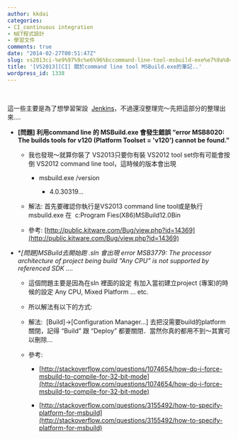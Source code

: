 ```yaml
---
author: kkdai
categories:
- CI_continuous integration
- NET程式設計
- 學習文件
comments: true
date: "2014-02-27T00:51:47Z"
slug: vs2013ci-%e9%97%9c%e6%96%bccommand-line-tool-msbuild-exe%e7%9a%84%e7%ad%86%e8%a8%98
title: '[VS2013][CI] 關於command line tool MSBuild.exe的筆記..'
wordpress_id: 1338
---
```


 




這一些主要是為了想學習架設  [Jenkins](http://jenkins-ci.org/)，不過還沒整理完～先把這部分的整理出來....






  * **[問題] 利用command line 的 MSBuild.exe 會發生錯誤 “error MSB8020: The builds tools for v120 (Platform Toolset = 'v120') cannot be found.”**



    * 我也發現～就算你裝了 VS2013只要你有裝 VS2012 tool set你有可能會按倒 VS2012 command line tool，這時候的版本會出現  



      * msbuild.exe /version



        * 4.0.30319...




    * 解法: 首先要確認你執行是VS2013 command line tool或是執行 msbuild.exe 在  c:Program Fies(X86)MSBuild12.0Bin


    * 參考: [http://public.kitware.com/Bug/view.php?id=14369](http://public.kitware.com/Bug/view.php?id=14369)



  * **[問題]MSBuild去開始跑 *.sln 會出現 error MSB3779: The processor architecture of project being build "Any CPU” is not supported by referenced SDK ….**



    * 這個問題主要是因為在sln 裡面的設定 <PlatformTarget> 有加入當初建立project (專案)的時候的設定 Any CPU, Mixed Platform … etc.


    * 所以解法有以下的方式:


    * 解法:  [Build]->[Configuration Manager…] 去把沒需要build的platform 關閉，記得 “Build” 跟 “Deploy” 都要關閉．當然你真的都用不到～其實可以刪除...  


    * 參考: 



      * [http://stackoverflow.com/questions/1074654/how-do-i-force-msbuild-to-compile-for-32-bit-mode](http://stackoverflow.com/questions/1074654/how-do-i-force-msbuild-to-compile-for-32-bit-mode)


      * [http://stackoverflow.com/questions/3155492/how-to-specify-platform-for-msbuild](http://stackoverflow.com/questions/3155492/how-to-specify-platform-for-msbuild)




